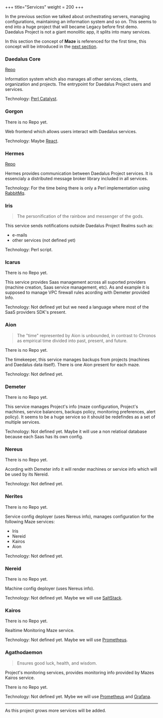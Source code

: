 +++
title="Services"
weight = 200
+++

In the previous section we talked about orchestrating servers, managing configurations, maintaining an information system and so on. This seems to end into a huge project that will became Legacy before first demo. Daedalus Project is not a giant monolitic app, it splits into many services.

In this section the concept of **Maze** is referenced for the first time, this concept will be introduced in the [next section](/architecture).

### Daedalus Core
[Repo](https://git.daedalus-project.io/daedalusproject/Daedalus-Core)

Information system which also manages all other services, clients, organization and projects. The entrypoint for Daedalus Project users and services.

Technology: [Perl Catalyst](http://www.catalystframework.org/).
### Gorgon
There is no Repo yet.

Web frontend which allows users interact with Daedalus services.

Technology: Maybe [React](https://reactjs.org/).
### Hermes
[Repo](https://git.daedalus-project.io/daedalusproject/Hermes-Perl)

Hermes provides communication between Daedalus Project services. It is essencialy a distributed message broker library included in all services.

Technology: For the time being there is only a Perl implementation using [RabbitMq](https://www.rabbitmq.com/).
### Iris
> The personification of the rainbow and messenger of the gods.

This service sends notifications outside Daedalus Project Realms such as:

* e-mails
* other services (not defined yet)

Technology: Perl script.
### Icarus
There is no Repo yet.

This service provides Saas management across all suported providers (machine creation, Saas service management, etc). As and example it is supposed to manage VPC firewall rules acording with Demeter provided Info.

Technology: Not defined yet but we need a language where most of the SaaS providers SDK's present.
### Aion
> The "time" represented by Aion is unbounded, in contrast to Chronos as empirical time divided into past, present, and future.

There is no Repo yet.

The timekeeper, this service manages backups from projects (machines and Daedalus data itself). There is one Aion present for each maze.

Technology: Not defined yet.
### Demeter
There is no Repo yet.

This service manages Project's info (maze configuration, Project's machines, service balancers, backups policy, monitoring preferences, alert policy). It seems to be a huge service so it should be redefindes as a set of multiple services.

Technology: Not defined yet. Maybe it will use a non relatioal database because each Saas has its own config.
### Nereus
There is no Repo yet.

Acording with Demeter info it will render machines or service info which will be used by its Nereid.

Technology: Not defined yet.
### Nerites
There is no Repo yet.

Service config deployer (uses Nereus info), manages configuration for the following Maze services:
* Iris
* Nereid
* Kairos
* Aion

Technology: Not defined yet.
### Nereid
There is no Repo yet.

Machine config deployer (uses Nereus info).

Technology: Not defined yet. Maybe we will use [SaltStack](https://www.saltstack.com/).
### Kairos
There is no Repo yet.

Realtime Monitoring Maze service.

Technology: Not defined yet. Maybe we will use [Prometheus](https://prometheus.io/).
### Agathodaemon
> Ensures good luck, health, and wisdom.

Project's monitoring services, provides monitoring info provided by Mazes Kairos service.

There is no Repo yet.

Technology: Not defined yet. Mybe we will use [Prometheus](https://prometheus.io/) and [Grafana](https://grafana.com/).

-------------------

As this project grows more services will be added.
